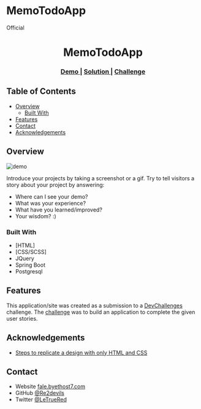 # MemoTodoApp
Official
<!-- Please update value in the {}  -->

<h1 align="center">MemoTodoApp</h1>



<div align="center">
  <h3>
    <a href="https://recipeblog-a.netlify.app/">
      Demo
    </a>
    <span> | </span>
    <a href="https://github.com/Re2devils/Recipe-blog/blob/main/README.md">
      Solution
    </a>
    <span> | </span>
    <a href="https://devchallenges.io/challenges/OEKdUZ6xs0h99C38XVht">
      Challenge
    </a>
  </h3>
</div>

<!-- TABLE OF CONTENTS -->

## Table of Contents

- [Overview](#overview)
  - [Built With](#built-with)
- [Features](#features)
- [Contact](#contact)
- [Acknowledgements](#acknowledgements)

<!-- OVERVIEW -->

## Overview

![demo](https://user-images.githubusercontent.com/46089187/103965589-6621ae80-51a1-11eb-9ded-652c88b180a5.png)


Introduce your projects by taking a screenshot or a gif. Try to tell visitors a story about your project by answering:

- Where can I see your demo?
- What was your experience?
- What have you learned/improved?
- Your wisdom? :)

### Built With

<!-- This section should list any major frameworks that you built your project using. Here are a few examples.-->

- [HTML]
- [CSS/SCSS]
- JQuery
- Spring Boot
- Postgresql
<!-- - [Tailwind](https://tailwindcss.com/) -->

## Features

<!-- List the features of your application or follow the template. Don't share the figma file here :) -->

This application/site was created as a submission to a [DevChallenges](https://devchallenges.io/challenges) challenge. The [challenge](https://devchallenges.io/challenges/wBunSb7FPrIepJZAg0sY) was to build an application to complete the given user stories.


## Acknowledgements

<!-- This section should list any articles or add-ons/plugins that helps you to complete the project. This is optional but it will help you in the future. For exmpale -->

- [Steps to replicate a design with only HTML and CSS](https://devchallenges-blogs.web.app/how-to-replicate-design/)
<!-- - [Node.js](https://nodejs.org/)
- [Marked - a markdown parser](https://github.com/chjj/marked) -->

## Contact

- Website [fale.byethost7.com](http://www.fale.byethost7.com/Portfolio/)
- GitHub [@Re2devils](https://github.com/Re2devils)
- Twitter [@LeTrueRed](https://twitter.com/LeTrueRed)
